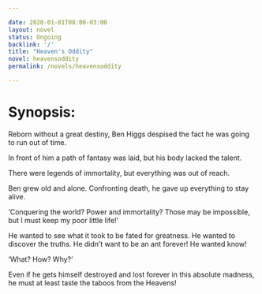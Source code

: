 ```yaml
---

date: 2020-01-01T08:00-03:00 
layout: novel
status: Ongoing
backlink: '/'
title: "Heaven's Oddity"
novel: heavensoddity
permalink: /novels/heavensoddity

---
```


# Synopsis:

Reborn without a great destiny, Ben Higgs  despised the fact he was going to run out of time. 

In front of him a path of fantasy was laid, but his body lacked the talent.

There were legends of immortality, but everything was out of reach.

Ben grew old and alone. Confronting death, he gave up everything to stay alive. 

‘Conquering the world? Power and immortality? Those may be impossible, but I must keep my poor little life!’

He wanted to see what it took to be fated for greatness. He wanted to discover the truths. He didn’t want to be an ant forever! He wanted know! 

‘What? How? Why?’

Even if he gets himself destroyed and lost forever in this absolute madness, he must at least taste the taboos from the Heavens!
